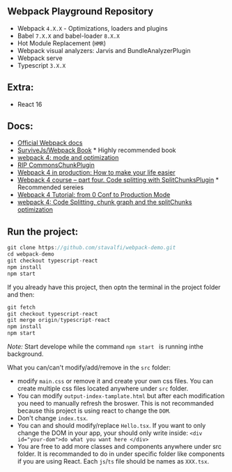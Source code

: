 Webpack Playground Repository
---

* Webpack `4.X.X` - Optimizations, loaders and plugins
* Babel `7.X.X` and babel-loader `8.X.X`
* Hot Module Replacement (`HMR`)
* Webpack visual analyzers: Jarvis and BundleAnalyzerPlugin
* Webpack serve
* Typescript `3.X.X`

Extra:
---

* React 16


Docs:
---

* [Official Webpack docs](https://webpack.js.org/concepts/)
* [SurviveJs/Webpack Book](https://github.com/survivejs/webpack-book) * Highly recommended book
* [webpack 4: mode and optimization](https://medium.com/webpack/webpack-4-mode-and-optimization-5423a6bc597a)
* [RIP CommonsChunkPlugin](https://gist.github.com/sokra/1522d586b8e5c0f5072d7565c2bee693)
* [Webpack 4 in production: How to make your life easier](https://medium.com/@hpux/webpack-4-in-production-how-make-your-life-easier-4d03e2e5b081)
* [Webpack 4 course – part four. Code splitting with SplitChunksPlugin](https://wanago.io/2018/06/04/code-splitting-with-splitchunksplugin-in-webpack-4/) * Recommended sereies
* [Webpack 4 Tutorial: from 0 Conf to Production Mode](https://www.valentinog.com/blog/webpack-tutorial/)
* [webpack 4: Code Splitting, chunk graph and the splitChunks optimization](https://medium.com/webpack/webpack-4-code-splitting-chunk-graph-and-the-splitchunks-optimization-be739a861366)


Run the project:
---

```javascript
git clone https://github.com/stavalfi/webpack-demo.git
cd webpack-demo
git checkout typescript-react
npm install
npm start
```

If you already have this project, then optn the terminal in the project folder and then:

```javascript
git fetch
git checkout typescript-react
git merge origin/typescript-react
npm install
npm start 
```

_Note:_ Start develope while the command `npm start ` is running inthe background. 

What you can/can't modify/add/remove in the `src` folder:
* modify `main.css` or remove it and create your own css files. You can create multiple css files located anywhere under `src` folder.
* You can modify `output-index-tamplate.html` but after each modification you need to manually refresh the broswer. This is not recommanded because this project is using react to change the `DOM`.
* Don't change `index.tsx`.
* You can and should modify/replace `Hello.tsx`. If you want to only change the DOM in your app, your should only write inside:
  `<div id="your-dom">do what you want here </div>`
* You are free to add more classes and components anywhere under src folder. It is recommanded to do in under specific folder like components if you are using React. Each `js`/`ts` file should be names as `XXX.tsx`.